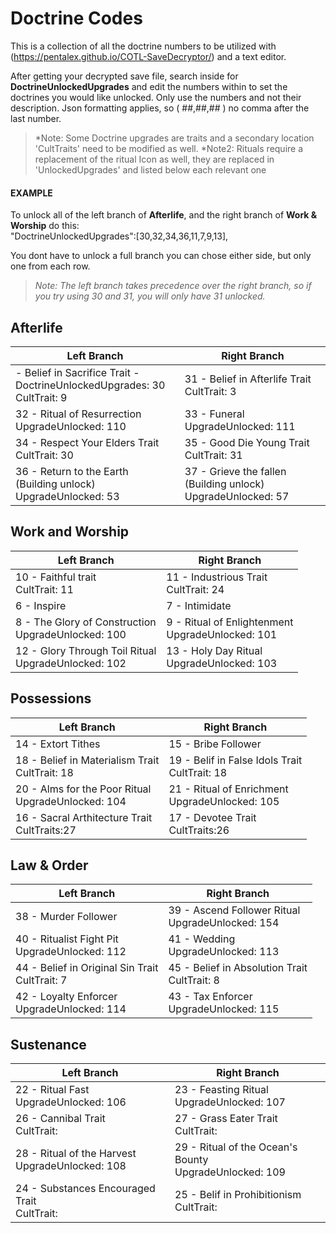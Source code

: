 # Doctrine Codes
This is a collection of all the doctrine numbers to be utilized with (https://pentalex.github.io/COTL-SaveDecryptor/) and a text editor.  
  
After getting your decrypted save file, search inside for **DoctrineUnlockedUpgrades** and edit the numbers within to set the doctrines you would like unlocked. Only use the numbers and not their description. Json formatting applies, so ( ##,##,## ) no comma after the last number.
>*Note: Some Doctrine upgrades are traits and a secondary location 'CultTraits' need to be modified as well.
>*Note2: Rituals require a replacement of the ritual Icon as well, they are replaced in 'UnlockedUpgrades' and listed below each relevant one

#### EXAMPLE
To unlock all of the left branch of **Afterlife**, and the right branch of **Work & Worship** do this:  
"DoctrineUnlockedUpgrades":[30,32,34,36,11,7,9,13],

You dont have to unlock a full branch you can chose either side, but only one from each row.
>*Note: The left branch takes precedence over the right branch, so if you try using 30 and 31, you will only have 31 unlocked.*

## Afterlife
|Left Branch|Right Branch|
|---|---|
| - Belief in Sacrifice Trait - <br> DoctrineUnlockedUpgrades: 30 <br> CultTrait: 9    | 31 - Belief in Afterlife Trait <br> CultTrait: 3|
| 32 - Ritual of Resurrection   <br> UpgradeUnlocked: 110| 33 - Funeral <br> UpgradeUnlocked: 111|
| 34 - Respect Your Elders Trait <br> CultTrait: 30  | 35 - Good Die Young Trait <br> CultTrait: 31|
| 36 - Return to the Earth       <br> (Building unlock) UpgradeUnlocked: 53| 37 - Grieve the fallen <br> (Building unlock) UpgradeUnlocked: 57|


## Work and Worship
|Left Branch|Right Branch|
|---|---|
| 10 - Faithful trait <br> CultTrait: 11 | 11 - Industrious Trait <br> CultTrait: 24|
| 6 - Inspire                    | 7 - Intimidate|
| 8 - The Glory of Construction <br> UpgradeUnlocked: 100  | 9 - Ritual of Enlightenment <br> UpgradeUnlocked: 101|
| 12 - Glory Through Toil Ritual <br> UpgradeUnlocked: 102| 13 - Holy Day Ritual <br> UpgradeUnlocked: 103|

## Possessions
|Left Branch|Right Branch|
|---|---|
| 14 - Extort Tithes               | 15 - Bribe Follower|
| 18 - Belief in Materialism Trait <br> CultTrait: 18| 19 - Belif in False Idols Trait <br> CultTrait: 18|
| 20 - Alms for the Poor Ritual    <br> UpgradeUnlocked: 104| 21 - Ritual of Enrichment <br> UpgradeUnlocked: 105|
| 16 - Sacral Arthitecture Trait   <br> CultTraits:27| 17 - Devotee Trait <br> CultTraits:26|

## Law & Order
|Left Branch|Right Branch|
|---|---|
| 38 - Murder Follower              | 39 - Ascend Follower Ritual <br> UpgradeUnlocked: 154|
| 40 - Ritualist Fight Pit          <br> UpgradeUnlocked: 112| 41 - Wedding <br> UpgradeUnlocked: 113|
| 44 - Belief in Original Sin Trait <br> CultTrait: 7| 45 - Belief in Absolution Trait <br> CultTrait: 8|
| 42 - Loyalty Enforcer             <br> UpgradeUnlocked: 114| 43 - Tax Enforcer <br> UpgradeUnlocked: 115|

## Sustenance
|Left Branch|Right Branch|
|---|---|
| 22 - Ritual Fast                 <br> UpgradeUnlocked: 106| 23 - Feasting Ritual <br> UpgradeUnlocked: 107|
| 26 - Cannibal Trait              <br> CultTrait:| 27 - Grass Eater Trait <br> CultTrait:|
| 28 - Ritual of the Harvest       <br> UpgradeUnlocked: 108| 29 - Ritual of the Ocean's Bounty <br> UpgradeUnlocked: 109|
| 24 - Substances Encouraged Trait <br> CultTrait:| 25 - Belif in Prohibitionism <br> CultTrait:|
